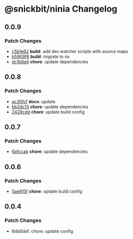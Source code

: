 # @snickbit/ninia Changelog

## 0.0.9

### Patch Changes

- [c5b1e62](https://github.com/snickbit/ninia/commit/c5b1e62) **build**:  add dev watcher scripts with source maps
- [b5909f6](https://github.com/snickbit/ninia/commit/b5909f6) **build**:  migrate to nx
- [dc1b8a4](https://github.com/snickbit/ninia/commit/dc1b8a4) **chore**:  update dependencies

## 0.0.8

### Patch Changes

- [ac30fcf](https://github.com/snickbit/ninia/commit/ac30fcf) **docs**:  update
- [bb2dc13](https://github.com/snickbit/ninia/commit/bb2dc13) **chore**:  update dependencies
- [2429cdd](https://github.com/snickbit/ninia/commit/2429cdd) **chore**:  update build config

## 0.0.7

### Patch Changes

- [6afccab](https://github.com/snickbit/ninia/commit/6afccab) **chore**:  update dependencies

## 0.0.6

### Patch Changes

- [5ae815f](https://github.com/snickbit/ninia/commit/5ae815f) **chore**:  update build config

## 0.0.4

### Patch Changes

- 6da0daf: chore: update config
